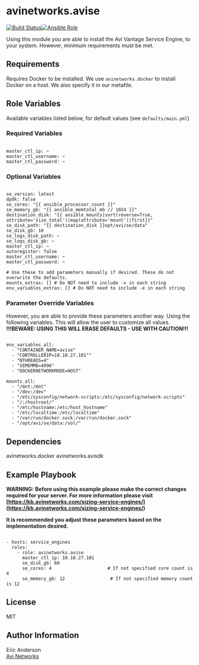 # avinetworks.avise

[![Build Status](https://travis-ci.org/avinetworks/ansible-role-avise.svg?branch=master)](https://travis-ci.org/avinetworks/ansible-role-avise)[![Ansible Role](https://img.shields.io/ansible/role/3078.svg)](https://galaxy.ansible.com/avinetworks/avise/)

Using this module you are able to install the Avi Vantage Service Engine, to your system. However, minimum requirements must be met.

## Requirements

Requires Docker to be installed. We use `avinetworks.docker` to install Docker on a host. We also specify it in our metafile.

## Role Variables

Available variables listed below, for default values (see `defaults/main.yml`)

### Required Variables
```

master_ctl_ip: ~
master_ctl_username: ~
master_ctl_password: ~
```

### Optional Variables
```

se_version: latest
dpdk: false
se_cores: "{{ ansible_processor_count }}"
se_memory_gb: "{{ ansible_memtotal_mb // 1024 }}"
destination_disk: "{{ ansible_mounts|sort(reverse=True, attribute='size_total')|map(attribute='mount')|first}}"
se_disk_path: "{{ destination_disk }}opt/avi/se/data"
se_disk_gb: 10
se_logs_disk_path: ~
se_logs_disk_gb: ~
master_ctl_ip: ~
autoregister: false
master_ctl_username: ~
master_ctl_password: ~

# Use these to add parameters manually if desired. These do not overwrite the defaults.
mounts_extras: [] # Do NOT need to include -v in each string
env_variables_extras: [] # Do NOT need to include -e in each string
```

### Parameter Override Variables
However, you are able to provide these parameters another way. Using the following variables. This will allow the user to customize all values.  
**!!!BEWARE: USING THIS WILL ERASE DEFAULTS - USE WITH CAUTION!!!**

```

env_variables_all:
  - "CONTAINER_NAME=avise"
  - "CONTROLLERIP=10.10.27.101""
  - "NTHREADS=4"
  - "SEMEMMB=4096"
  - "DOCKERNETWORKMODE=HOST"

mounts_all:
  - "/mnt:/mnt"
  - "/dev:/dev"
  - "/etc/sysconfig/network-scripts:/etc/sysconfig/network-scripts"
  - "/:/hostroot/"
  - "/etc/hostname:/etc/host_hostname"
  - "/etc/localtime:/etc/localtime"
  - "/var/run/docker.sock:/var/run/docker.sock"
  - "/opt/avi/se/data:/vol/"
```

## Dependencies

avinetworks.docker
avinetworks.avisdk

## Example Playbook

**WARNING:**
**Before using this example please make the correct changes required for your server. For more information please visit [https://kb.avinetworks.com/sizing-service-engines/] (https://kb.avinetworks.com/sizing-service-engines/)**

**It is recommended you adjust these parameters based on the implementation desired.**

```

- hosts: service_engines
  roles:
    - role: avinetworks.avise
      master_ctl_ip: 10.10.27.101
      se_disk_gb: 60
      se_cores: 4                     # If not specified core count is 4
      se_memory_gb: 12                 # If not specified memory count is 12
```

## License

MIT

## Author Information

Eric Anderson  
[Avi Networks](http://avinetworks.com)

